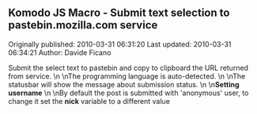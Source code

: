 ## Komodo JS Macro - Submit text selection to pastebin.mozilla.com service 
Originally published: 2010-03-31 06:31:20 
Last updated: 2010-03-31 06:34:21 
Author: Davide Ficano 
 
Submit the select text to pastebin and copy to clipboard the URL returned from service.\n\nThe programming language is auto-detected.\n\nThe statusbar will show the message about submission status.\n\n**Setting username**\n\nBy default the post is submitted with 'anonymous' user, to change it set the **nick** variable to a different value 